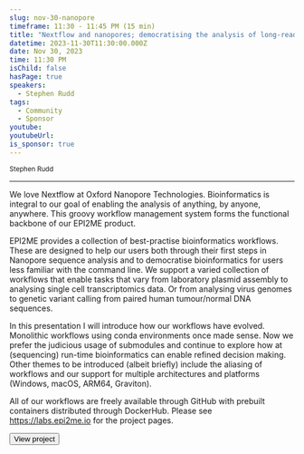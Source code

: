 ```yaml
---
slug: nov-30-nanopore
timeframe: 11:30 - 11:45 PM (15 min)
title: "Nextflow and nanopores; democratising the analysis of long-read DNA sequences"
datetime: 2023-11-30T11:30:00.000Z
date: Nov 30, 2023
time: 11:30 PM
isChild: false
hasPage: true
speakers:
  - Stephen Rudd
tags:
  - Community
  - Sponsor
youtube:
youtubeUrl:
is_sponsor: true
---
```

<div className="mb-4">
  <small className="typo-small">
    Stephen Rudd
  </small>
</div>

<hr className="border-t border-gray-50 mb-4 opacity-20" />

We love Nextflow at Oxford Nanopore Technologies. Bioinformatics is integral to our goal of enabling the analysis of anything, by anyone, anywhere. This groovy workflow management system forms the functional backbone of our EPI2ME product.

EPI2ME provides a collection of best-practise bioinformatics workflows. These are designed to help our users both through their first steps in Nanopore sequence analysis and to democratise bioinformatics for users less familiar with the command line. We support a varied collection of workflows that enable tasks that vary from laboratory plasmid assembly to analysing single cell transcriptomics data. Or from analysing virus genomes to genetic variant calling from paired human tumour/normal DNA sequences.

In this presentation I will introduce how our workflows have evolved. Monolithic workflows using conda environments once made sense. Now we prefer the judicious usage of submodules and continue to explore how at (sequencing) run-time bioinformatics can enable refined decision making. Other themes to be introduced (albeit briefly) include the aliasing of workflows and our support for multiple architectures and platforms (Windows, macOS, ARM64, Graviton).

All of our workflows are freely available through GitHub with prebuilt containers distributed through DockerHub. Please see https://labs.epi2me.io for the project pages.

<div>
  <Button to="https://labs.epi2me.io" variant="secondary" size="md" arrow>
    View project
  </Button>
</div>